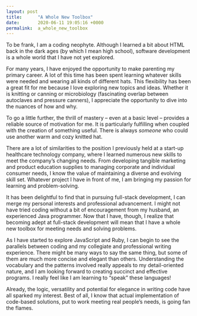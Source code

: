 ```yaml
---
layout: post
title:      "A Whole New Toolbox"
date:       2020-06-11 19:05:16 +0000
permalink:  a_whole_new_toolbox
---
```


To be frank, I am a coding neophyte. Although I learned a bit about HTML back in the dark ages (by which I mean high school), software development is a whole world that I have not yet explored.

For many years, I have enjoyed the opportunity to make parenting my primary career. A lot of this time has been spent learning whatever skills were needed and wearing all kinds of different hats. This flexibility has been a great fit for me because I love exploring new topics and ideas. Whether it is knitting or canning or microbiology (fascinating overlap between autoclaves and pressure canners), I appreciate the opportunity to dive into the nuances of how and why. 

To go a little further, the thrill of mastery – even at a basic level – provides a reliable source of motivation for me. It is particularly fulfilling when coupled with the creation of something useful. There is always *someone* who could use another warm and cozy knitted hat.

There are a lot of similarities to the position I previously held at a start-up healthcare technology company, where I learned numerous new skills to meet the company’s changing needs. From developing tangible marketing and product education supplies to managing corporate and individual consumer needs, I know the value of maintaining a diverse and evolving skill set. Whatever project I have in front of me, I am bringing my passion for learning and problem-solving.

It has been delightful to find that in pursuing full-stack development, I can merge my personal interests and professional advancement. I might not have tried coding without a bit of encouragement from my husband, an experienced Java programmer. Now that I have, though, I realize that becoming adept at full-stack development will mean that I have a whole new toolbox for meeting needs and solving problems. 

As I have started to explore JavaScript and Ruby, I can begin to see the parallels between coding and my collegiate and professional writing experience. There might be many ways to say the same thing, but some of them are much more concise and elegant than others. Understanding the vocabulary and the patterns involved really appeals to my detail-oriented nature, and I am looking forward to creating succinct and effective programs. I really feel like I am learning to “speak” these languages!

Already, the logic, versatility and potential for elegance in writing code have all sparked my interest. Best of all, I know that actual implementation of code-based solutions, put to work meeting real people’s needs, is going fan the flames.
